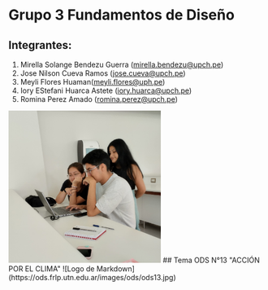 # Grupo 3 Fundamentos de Diseño
## Integrantes:
1. Mirella Solange Bendezu Guerra (mirella.bendezu@upch.pe)
2. Jose Nilson Cueva Ramos (jose.cueva@upch.pe)
3. Meyli Flores Huaman(meyli.flores@uph.pe)
4. Iory EStefani Huarca Astete (iory.huarca@upch.pe)
5. Romina Perez Amado (romina.perez@upch.pe)
<img src ="Informes/Imagenes/IMG_1.jpg" width=300px alt="ya fue">
## Tema
ODS N°13 "ACCIÓN POR EL CLIMA"
![Logo de Markdown](https://ods.frlp.utn.edu.ar/images/ods/ods13.jpg)
